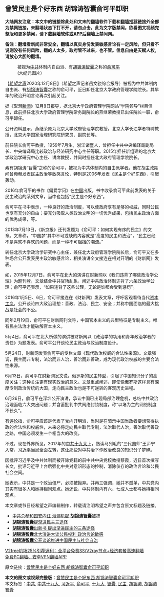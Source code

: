  <h2>曾赞民主是个好东西 胡锦涛智囊俞可平卸职</h2> <p class="notice"><b>大陆网友注意：本文中的链接除此处和文末的<a href="https://github.com/bannedbook/fanqiang" >翻墙</a>软件下载和<a href="https://github.com/killgcd/justmysocks/blob/master/README.md">翻墙推荐</a>链接外全部为禁网链接，未翻墙状态下打不开，请勿点击。此为文字版禁闻，欲看图文视频完整版和更多禁闻，请下载<a href="https://github.com/bannedbook/fanqiang">翻墙软件或APP</a>后翻墙上禁闻网。</p><p>备注：翻墙看新闻非常安全，翻墙以真实身份发表敏感言论有一定风险，但只看不说则没有任何风险，翻的人太多，政府管不过来，也不管。信息自由是天赋人权，请放心大胆的翻墙。</b></p>  <div class="entry"> <figure><figcaption>被视为<a href="https://www.bannedbook.org/bnews/tag/%e4%b8%ad%e5%85%b1/" class="st_tag internal_tag" rel="tag" title="标签 中共 下的日志">中共</a>体制内自由派、有<a href="https://www.bannedbook.org/bnews/tag/%e8%83%a1%e9%94%a6%e6%b6%9b/" class="st_tag internal_tag" rel="tag" title="标签 胡锦涛 下的日志">胡锦涛</a><a href="https://www.bannedbook.org/bnews/tag/%E6%99%BA%E5%9B%8A/" class="st_tag internal_tag" rel="tag" title="标签 智囊 下的日志">智囊</a>之称的<a href="https://www.bannedbook.org/bnews/tag/%e4%bf%9e%e5%8f%af%e5%b9%b3/" class="st_tag internal_tag" rel="tag" title="标签 俞可平 下的日志">俞可平</a>(大纪元图片）</figcaption></figure> <p>【<span class='wp_keywordlink_affiliate'><a href="https://www.soundofhope.org" title="希望之声" target="_blank">希望之声</a></span>2020年12月8日】（希望之声记者岳文骁综合报导）被视为中共体制内自由派、有<a href="https://www.bannedbook.org/bnews/tag/%e8%83%a1%e9%94%a6%e6%b6%9b%e6%99%ba%e5%9b%8a/" class="st_tag internal_tag" rel="tag" title="标签 胡锦涛智囊 下的日志">胡锦涛智囊</a>之称的俞可平，近日卸任北京大学政府管理学院院长。其早年的政治开明言论再次引起关注。</p> <p>据《澎湃<span class='wp_keywordlink_affiliate'><a href="https://www.bannedbook.org/" title="新闻">新闻</a></span>》12月8日报导，据北京大学政府管理学院网站“学院领导”栏目信息，此前担任北京大学政府管理学院常务副院长的燕继荣教授已出任院长一职，俞可平卸任。</p> <p>公开资料显示，燕继荣原为北京大学政府管理学院教授，北京大学长江学者特聘教授，北京大学国家治理研究院研究员、副院长等。</p> <p>前任院长俞可平教授，1959年7月生，浙江诸暨人，曾担任中共中央编译局副局长、中央编译局比较政治与经济研究中心主任等职。2015年担任新组建的北京大学政治学研究中心主任、讲席教授，并同时担任北大政府管理学院院长。</p> <p>素有胡锦涛“智囊”之称的俞可平，被视为中共体制内的自由派学者。他在胡主政期间曾频频发表<a href="https://www.bannedbook.org/bnews/tag/%e6%b0%91%e4%b8%bb/" class="st_tag internal_tag" rel="tag" title="标签 民主 下的日志">民主</a>政治等敏感言论，特别是2006年发表《民主是个好东西》，引起轰动。</p>  <p>2016年俞可平的书作《偏爱学问》在<span class='wp_keywordlink_affiliate'><a href="https://www.bannedbook.org/" title="中国" target="_blank">中国</a></span>出版。书中收录俞可平此前发表的关于民主政治的系列文章，当中也包括“民主是个好东西”。</p> <p>俞可平在书中表示，一种良好的政治制度，可以使政府享有足够的权威，同时公民也享有充分的自由；要充分吸取人类政治文明的一切优秀成果，包括民主政治方面的优秀成果，等。</p> <p>2013年7月13日，《新京报》还刊发题为《俞可平：如何实现有序的民主》的文章。文章称，“中国梦”其中不可或缺的内容就是“高度的民主和法治”，“民主已经不是喜欢不喜欢的问题，而是一种不可阻挡的潮流。”</p> <p>转任北京大学政治学研究中心主任，兼任北大政府管理学院院长后，俞可平又在多种场合公开发表民主政治敏感言论，相关演讲全文接连在相对开明的《财新网》发表。</p> <p>如，2015年12月7日，俞可平在北大的演讲在财新网以《我们违背了哪些政治学公理》为题刊登，文章结合中共官场乱象，阐述中共政治体制违背了六条政治学公理；俞可平还表示，“如果违背了这些公理，无论是谁都会受到惩罚”。</p>  <p>2016年1月5日、6日，俞可平接连在《财新网》发表文章，呼吁客观看待当代<span class='wp_keywordlink'><a href="https://www.bannedbook.org/forum2/topic920.html" title="资本主义与自由" target="_blank">资本主义</a></span>，公开谈论四大政治理想：善政、法治、民主、安全；并称中国面临的最大挑战是社会的不公。</p> <p>同年2月19日，俞可平在财新网刊文称，中国官本主义的典型特征是专制主义，唯有民主法治才能破解官本主义。</p> <p>5月4日，俞可平在北大所做的演讲被财新网以《政治学的功用和青年政治学者的责任》为题发表。俞可平公开谈论民主政治与政治制度设计。</p> <p>5月24日，财新网发表俞可平的专栏文章《现代政治权威的合法性来源》。文章强调，民主而非专制，法治而非人治，善治而非善政，成为现代政治权威的主要合法性来源。</p> <p>6月13日，俞可平在财新网发文说，俄罗斯的民主转型，引起了中国知识分子的高度关注；这种关注更有现实政治的意义。文章重点阐述，即使像俄罗斯这样具有深厚专制政治传统的大国，走向民主政治也是不可逆转的客观历史进程。</p>  <p>6月26日，俞可平在深圳公开演讲，承认中国已出现局部治理危机，总结中共政治治理面临六大突出问题；并含蓄批判中共网络封锁制度，称“以堵为主的网络制度不长久”。</p> <p>有<span class='wp_keywordlink_affiliate'><a href="https://www.bannedbook.org/bnews/comments/" title="新闻评论" target="_blank">评论</a></span>指，俞可平应该是代表了党内开明派，当时是在暗示中国当政者要想获得执政的合法性和权威性，未来必将走向民主取代专制，法治取代人治，善治取代善政之路，中国必须发生一个相当大的改变。</p> <p>不过，现在外界所见，2017年的<a href="https://www.bannedbook.org/bnews/tag/%e4%b8%ad%e5%85%b1%e5%8d%81%e4%b9%9d%e5%a4%a7/" class="st_tag internal_tag" rel="tag" title="标签 中共十九大 下的日志">中共十九大</a>上，熟读马列毛的“三代国师”王沪宁入常，<a href="https://www.bannedbook.org/bnews/tag/%e4%b9%a0%e8%bf%91%e5%b9%b3/" class="st_tag internal_tag" rel="tag" title="标签 习近平 下的日志">习近平</a>当局全面左转，这让那些对中共治下作政治改良的知识分子梦碎。</p> <p>因批评习近平及中共体制而被开除党籍的前中共中央党校教授蔡霞，近日首次撰写长文，批评习近平上台后强化中共对意识形态的控制，消除仅存的政治言论和公民社会空间。</p> <p>她表示，中共是一个政治僵尸，必须被抛弃。并再三强调，她并不孤单，中共党内其实有很多人和她持相同观点。她还说，中共体制内有六、七成人士都与她持相同观点。</p>  <p>本文章或节目经希望之声编辑制作，转载请注明希望之声并包含原文标题及链接。</p> <ul class='op-related-articles' title='相关阅读'> <li><a href='https://www.bannedbook.org/bnews/topimagenews/20190303/1090409.html' target='_blank'>中共总参和国安内讧 泄漏机密 <b>胡锦涛智囊</b>被捕</a></li> <li><a href='https://www.bannedbook.org/bnews/cbnews/20161126/620006.html' target='_blank'><b>胡锦涛智囊</b>提渐进民主三途径</a></li> <li><a href='https://www.bannedbook.org/bnews/topimagenews/20161112/612835.html' target='_blank'><b>胡锦涛智囊</b>出新书 提出渐进民主的三条途径</a></li> <li><a href='https://www.bannedbook.org/bnews/cnnews/aboluonews/20160708/555342.html' target='_blank'><b>胡锦涛智囊</b>北大演讲大谈公民权利 政治言论敏感</a></li> <li><a href='https://www.bannedbook.org/bnews/cnnews/aboluonews/20160706/554597.html' target='_blank'><b>胡锦涛智囊</b>公开谈论推进中国民主与社会自治</a></li> </ul> <p class="texttj"> <a href="https://www.bannedbook.org/forum23/topic22702.html" target="_blank">V2free机场25%引荐返利：全平台免费SS/V2ray节点+经济套餐高速翻墙</a><br/> <a href="https://github.com/bannedbook/fanqiang/wiki/%E7%A6%81%E9%97%BB%E7%BD%91%E5%AE%89%E5%8D%93%E7%BF%BB%E5%A2%99%E6%96%B0%E9%97%BBAPP" target="_blank">免费PC翻墙、安卓VPN翻墙APP</a></p><p>原文链接：<a class="src_link"  href="https://www.soundofhope.org/post/451735" target="_blank">曾赞民主是个好东西 胡锦涛智囊俞可平卸职</a></p><a name='sharetosocial'></a>       <div><b>本文的图文或视频完整版</b>：<a href='https://www.bannedbook.org/bnews/comments/20201209/1444587.html'>曾赞民主是个好东西 胡锦涛智囊俞可平卸职</a></div>  </div><!--END ENTRY--> <div class="postfooter"> <div>本文标签：<a href="https://www.bannedbook.org/bnews/tag/%e4%b8%ad%e5%85%b1/" rel="tag">中共</a>, <a href="https://www.bannedbook.org/bnews/tag/%e4%b8%ad%e5%85%b1%e5%8d%81%e4%b9%9d%e5%a4%a7/" rel="tag">中共十九大</a>, <a href="https://www.bannedbook.org/bnews/tag/%e4%b9%a0%e8%bf%91%e5%b9%b3/" rel="tag">习近平</a>, <a href="https://www.bannedbook.org/bnews/tag/%e4%bf%9e%e5%8f%af%e5%b9%b3/" rel="tag">俞可平</a>, <a href="https://www.bannedbook.org/bnews/tag/%e5%8d%81%e4%b9%9d%e5%a4%a7/" rel="tag">十九大</a>, <a href="https://www.bannedbook.org/bnews/tag/%E6%99%BA%E5%9B%8A/" rel="tag">智囊</a>, <a href="https://www.bannedbook.org/bnews/tag/%e6%b0%91%e4%b8%bb/" rel="tag">民主</a>, <a href="https://www.bannedbook.org/bnews/tag/%e8%83%a1%e9%94%a6%e6%b6%9b/" rel="tag">胡锦涛</a>, <a href="https://www.bannedbook.org/bnews/tag/%e8%83%a1%e9%94%a6%e6%b6%9b%e6%99%ba%e5%9b%8a/" rel="tag">胡锦涛智囊</a></div>  </div><!--END POSTFOOTER--> 